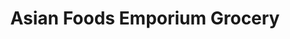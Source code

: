 ---
title: "Asian Foods Emporium Grocery"
url: /bendigo/asian-foods-emporium-grocery/
shop: Supermarkt
---